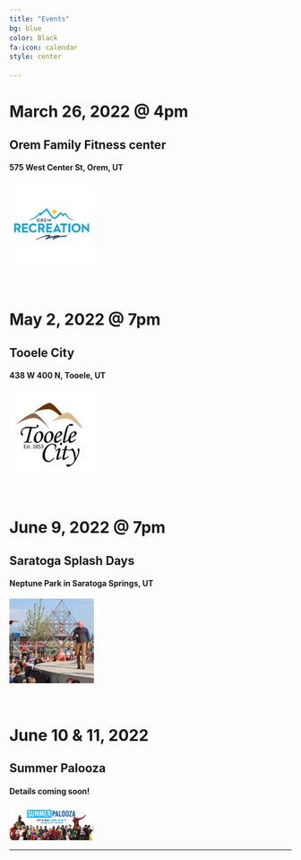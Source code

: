 ```yaml
---
title: "Events"
bg: blue
color: Black
fa-icon: calendar
style: center

---
```

<!--## Stay tuned for upcoming announcements :)-->

# <b>March 26, 2022 @ 4pm<b/>
## Orem Family Fitness center
#### 575 West Center St, Orem, UT
<img src="img/orem ffc.png" width = "30%" height="30%"/>
<br><br><br>

# <b>May 2, 2022 @ 7pm<b>
## Tooele City
#### 438 W 400 N, Tooele, UT
<img src="img/Tooele.jpg" width = "30%" height="30%"/>
<br><br><br>

# <b>June 9, 2022 @ 7pm<b>
## Saratoga Splash Days
#### Neptune Park in Saratoga Springs, UT
<img src="img/saratogasplashdays.jpg" width = "30%" height="30%"/>
<br><br><br>

# <b>June 10 & 11, 2022<b>
## Summer Palooza
#### Details coming soon!
<img src="img/summerpalooza.png" width = "30%" height="30%"/>
<br>

<!--# <b>August 23, 2021<b/>
## The Towne Hub

<img src="img/towne hub.jpg" width = "30%" height="30%"/>

### Tickets found online at:
<a href="https://thetownehub.com/show/Details/25">The Towne Hub</a>
#### 120 W. Main St., American Fork, UT
<br><br><br>-->

<!--# <b>September 18, 2021 @ 3:00<b/>
## FanX Salt Lake

<img src="img/fanx.png" width = "50%" height="50%"/>

#### 155 1000 W, Salt Lake City, UT
<br><br><br>

# <b>September 18, 2021 @ 7:30<b/>
## Utah State Fair

<img src="img/utahstatefair.jpg" width = "50%" height="50%"/>

#### 155 1000 W, Salt Lake City, UT
<br><br><br>
-->
<!--# <b>October 4th and 11th, 2021<b/>
<img src="img/cornbellys_1.png" width="50%" height="50%"/><br>
## Cornbellys at Thanksgiving Point will have me out again on October 4th and 11th for 2 shows for their Magic Monday Night. Come out and enjoy the fun!

<br><br><br>
-->
<!-- <b>December 18th @ 7pm<b>
<br>
<img src="img/Mason and Shrugs4.jpg" width="50%" height="50%"/><br>
## I'm teaming up again with Jason Fun to present "Mason and Shrugs".  This will be held at The Towne Hub in American Fork.  Get your tickets [HERE](https://thetownehub.com/show/Details/45)

<br><br><br>
-->
<!--
#  <b>October 13, 2021<b/>
<img src="img/university place logo.png" width="50%" height="50%"/><br>
##  7:00 PM at the University Place Mall!  

 <br><br><br>
-->
<!--# <b>August 11-14, 2021<b/>
## Weber County Fair

<img src="img/weber.png" width = "30%" height="30%"/>

#### 1000 North 1200 West, Ogden, UT
<br><br><br>
-->
<!--# <b>June 25, 2021<b/>
## Syracuse City

<img src="img/syracuse.jpg" width="30%" height="30%"/>

#### Syracuse City - Founders Park at 7:00pm!
<br><br><br>-->


<!--# <b>July 9, 2021<b/>
## Tooele City

<img src="img/Tooele.jpg" width="30%" height="30%"/>

#### Tooele City - Check back for details!
<br><br><br>

# <b>July 10, 2021<b/>
## Clinton City

<img src="img/clinton.jpg" width="30%" height="30%"/>

#### Clinton City - Civic Center Park at 6:30pm!
<br><br><br>
-->
<!--# <b>July 30, 2021 at 7pm<b/>
## Wasatch County Library

<img src="img/wasatchlibrary.jpg" width="30%" height="30%"/>

#### 465 E. 1200 S., Heber City, UT
<br><br><br>-->

<!--# <b>July 24, 2021<b/>
## Tremonton City

<img src="img/tremonton.jpg" width = "30%" height="30%"/>

#### 700 West 1000 North, Tremonton, UT
<br><br><br>-->

<!--# <b>June 8, 2021<b/>
## The Orem Public Library will have me perform once again this new year!

<img src="img/Orem Library 2017-18.jpg" width="60%" height="60%"/>

#### Orem Library - 58 N State St, Orem, UT
<br><br><br>

# <b>June 12, 2021<b/>
## Saratoga Splash Days @ 2:00 pm!

<img src="img/saratogasplashdays.jpg" width="60%" height="60%"/>

#### Neptune Park - 452 W 400 N, Saratoga Springs, UT
<br><br><br>
-->
<!--# <b>September - November 2020<b/>
<img src="img/Evermore 1.jpeg" width="60%" height="60%"/><br>

## Evermore Park in Pleasant Grove is presenting the "Spectre Faire of Avarice" this Halloween Season.  Featuring a traveling carnival with a pair of oddities and curiosities collectors, Mason and Shrugs.  I'm starring as Mason and my good friend Jason Carling of Jason Fun Magic will star as Shrugs!  Come out to Evermore and experience the fun!-->
<!--
<br><br>
#  STAY TUNED FOR UPCOMING EVENTS!
-->
<!--#  <b>September 18, 2020<b/>
<img src="img/fanx.png" width="40%" height="40%"/><br>
## I will be performing at FanX this year!  Time is at 4pm on Friday on the convention hall stage.  If you plan to attend FanX this year, please keep a look for my performance.  More information can be found on their [website](https://fanxsaltlake.com/)-->

<!--#  <b>June 20, 2020<b/>
<img src="img/university place logo.png" width="40%" height="40%"/><br>
## On June 20th, you can find me at University Place Mall performing 3 shows!  
## The 1st show is at 9:30 am, 2nd at 10:45 am, and the 3rd show at 12:00 pm.
## While this is a free event, space is extremely limited to allow for proper social distancing.  If you want to attend, you MUST get tickets at the [University Place Mall Website](https://www.universityplaceorem.com/events/great-scott-magic-shows/) <br><br><br> -->

<!--# <b>October 5th and 19th, 2020<b/>
<img src="img/cornbellys_1.png" width="75%" height="75%"/><br>
## Cornbellys at Thanksgiving Point will have me out again on October 5th and 19th for 2 shows for their Magic Monday Night. Come out and enjoy the fun!

<br><br><br>
-->
<!--# <b>November 29th and 30th<b/>
<img src="img/UCT_logoROUNDv_2016v2_x106.png" width="25%" height="25%"/><br>
## Utah Children's Theatre has invited me out for 3 shows on Thanksgiving weekend!  Visit their site for tickets and more information: [UTCTheatre.org](https://uctheatre.org/products/magic-show-series-2019-20)

<br><br><br><br>-->

<!--# <b>December 31, 2019<b/>
## University Place Mall New Year's Celebration

<img src="img/university place logo.png" width="75%" height="75%"/>

### The University Place Mall in Orem has invited me out to their New Year's Celebration!
### Look for me on the stage in the Alpine Court at 4:45 pm
#### [University Place Mall](https://www.universityplaceorem.com/events/new-years-celebration/)

<br><br><br><br>
-->


<!-- # <b>September 21, 2019<b/>
<img src="img/shopfestutah.jpg" width="75%" height="75%"/><br>
## ShopFest Utah has been expanded to over 200 booth spaces and will be located at the festival field of Cory Wride Park in Eagle Mountain.  It will be the largest outdoor shopping festival in the State. I'll be at booth 173 performing and selling magic from 9am to 8pm (Yes, very long day)! -->



<!--# <b>August 3, 2019<b/>
<img src="img/Midvale.jpg" width="75%" height="75%"/><br>
## Midvale City has invited me out to their 2019 Midvale Harvest Days.  Look for me onstage at 3:30!
#### Midvale City Park -- [Midvale Harvest Days](http://www.midvaleharvestdays.com/)!-->

<!--# <b>July 20, 2019<b/>
<img src="img/Flashback Brothers 2019.jpg" width="75%" height="75%"/><br>
## The City of Eagle Mountain will have me perform @ 7:00 pm for their FREE Summer Concert at the Silverlake Amphitheater!
## See more about this city event [here](https://eaglemountaincity.com/calendar/free-summer-concert-flashback-brothers/)!
#### Eagle Mountain City - 7920 Silver Lake Pkwy, Eagle Mountain, UT<br><br><br><br>-->

<!--# <b>July 18, 2019<b/>
<img src="img/EM city.png" width="75%" height="75%"/><br>
## The Eagle Mountain Library in Eagle Mountain will have me perform @ 4:00 pm!
#### Eagle Mountain City Library - 1650 Stagecoach Run, Eagle Mountain, UT  <br><br><br><br>-->

<!--<img src="img/wasatchlibrarylogo.gif" width="10%" height="10%"/> <img src="img/wasatchlibrary.gif" width="75%" height="75%"/><br>
# <b>June 3, 2019<b/>
## The Wasatch County Library in Heber will have me perform @ 6:30 pm!
#### Wasatch Library - 465 East 1200 South, Heber City, UT <br><br><br><br>-->


<!--<img src="img/water Festival.jpg" width="60%" height="60%"/><br>
# <b>May 25, 2019<b/>
## Central Utah Water Conservancy District will be celebrating their 6th annual Water Festival.
## Look for me onstage at 11:30 and 1:30.  Admission is Free!
#### 1426 East 750 North, Orem, UT <br><br><br><br>-->



<!--# <b>January 7, 2019<b/>
## The Orem Public Library will have me perform once again this new year (3rd year in a row!).

<img src="img/Orem Library 2017-18.jpg" width="75%" height="75%"/>

### Due to popular demand from previous shows, we will be planning <u>two</u> back-to-back shows that evening.  Come out and join me!
### January 7, 2019 - 1st show will be at 5:30 pm, 2nd show at 7:00 pm.
#### Orem Library - 58 N State St, Orem, UT-->


<!--<div class="icontain"><iframe src="https://www.youtube.com/embed/IR7bafRqFm8" allowfullscreen></iframe></div>-->


---

<!--Alright, you've got a clean copy and are ready to push some schmancy pages for the world to ogle at.

- Edit `_config.yml` to change your title, keywords, and description.
- Create a new file in `_posts/` called `2014-01-01-intro.md`
  Edit it, and add:

{% highlight text linenos=table %}
---
title: "home"
bg: white     #defined in _config.yml, can use html color like '#010101'
color: black  #text color
style: center
---

# Example headline!
and so on..
{% endhighlight %}

- Create a second post called `2014-01-02-art.md` with an divider image this time:

{% highlight text linenos=table %}
---
title: "Art"
bg: turquoise  #defined in _config.yml, can use html color like '#0fbfcf'
color: white   #text color
fa-icon: paint-brush
---

#### A new section- oh the humanity!
{% endhighlight %}

**Note:** That part `fa-icon: paint-brush` will use a font-awesome icon of [paint-brush](http://fortawesome.github.io/Font-Awesome/icon/paint-brush/). You can use any icon from this [font-awesome icon directory](http://fortawesome.github.io/Font-Awesome/icons/).

- install Jekyll with `sudo gem install github-pages`
- run `jekyll serve -w`
  - visit [localhost:4000](http://localhost:4000) to see a live locally served preview.
- Push changes and see them live!




## **Changing your colors**
{: style="margin-top:100px;"}

- In each post file you can define `bg: mycolor` and `color: myothercolor` to change the background and text colors for that section.
- **mycolor** can be a quoted html color like `'#0fbfcf'` or a key to a special color defined in **_config.yml** under 'colors'.
  - **Note:** Changes to _config.yml require a manual restart to your local server with `^C` and `jekyll serve -w`.

Nifty, right!



### Also see **README.md** [*on github!*](https://github.com/t413/SinglePaged#usage)
{: style="margin-top:100px;"}-->
